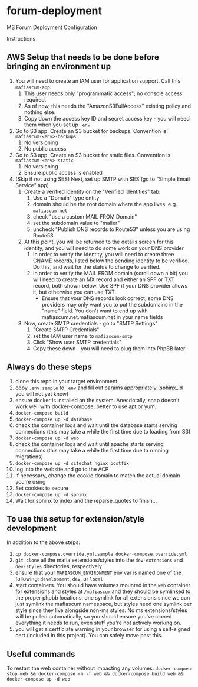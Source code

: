 # forum-deployment
MS Forum Deployment Configuration 

Instructions

## AWS Setup that needs to be done before bringing an environment up
1) You will need to create an IAM user for application support. Call this `mafiascum-app`. 
    1) This user needs only "programmatic access"; no console access required.
    1) As of now, this needs the "AmazonS3FullAccess" existing policy and nothing else.
    1) Copy down the access key ID and secret access key - you will need them when you set up `.env`
1) Go to S3 app. Create an S3 bucket for backups. Convention is: `mafiascum-<env>-backups`
    1) No versioning
    1) No public access
1) Go to S3 app. Create an S3 bucket for static files. Convention is: `mafiascum-<env>-static`
    1) No versioning
    1) Ensure public access is enabled
1) (Skip if not using SES) Next, set up SMTP with SES (go to "Simple Email Service" app)
    1) Create a verified identity on the "Verified Identities" tab:
        1) Use a "Domain" type entity
        1) domain should be the root domain where the app lives: e.g. `mafiascum.net`
        1) check "use a custom MAIL FROM Domain"
        1) set the subdomain value to "mailer"
        1) uncheck "Publish DNS records to Route53" unless you are using Route53
    1) At this point, you will be returned to the details screen for this identity, and you will need to do some work on your DNS provider
        1) In order to verify the identity, you will need to create three CNAME records, listed below the pending identity to be verified. Do this, and wait for the status to change to verified.
        1) In order to verify the MAIL FROM domain (scroll down a bit) you will need to create an MX record and either an SPF or TXT record, both shown below. Use SPF if your DNS provider allows it, but otherwise you can use TXT. 
            * Ensure that your DNS records look correct; some DNS providers may only want you to put the subdomains in the "name" field. You don't want to end up with mafiascum.net.mafiascum.net in your name fields
    1) Now, create SMTP credentials - go to "SMTP Settings"
        1) "Create SMTP Credentials"
        1) set the IAM user name to `mafiascum-smtp`
        1) Click "Show user SMTP credentials"
        1) Copy these down - you will need to plug them into PhpBB later

## Always do these steps

1) clone this repo in your target environment
1) copy `.env.sample` to `.env` and fill out params appropriately (sphinx_id you will not yet know)
1) ensure docker is installed on the system. Anecdotally, snap doesn't work well with docker-compose; better to use apt or yum.
1) `docker-compose build`
1) `docker-compose up -d database`
1) check the container logs and wait until the database starts serving connections (this may take a while the first time due to loading from S3)
1) `docker-compose up -d web`
1) check the container logs and wait until apache starts serving connections (this may take a while the first time due to running migrations)
1) `docker-compose up -d sitechat nginx postfix`
1) log into the website and go to the ACP
1) If necessary, change the cookie domain to match the actual domain you're using
1) Set cookies to secure
1) `docker-compose up -d sphinx`
1) Wait for sphinx to index and the reparse_quotes to finish...

## To use this setup for extension/style development
In addition to the above steps:
1) `cp docker-compose.override.yml.sample docker-compose.override.yml`
1) `git clone` all the mafia extensions/styles into the `dev-extensions` and `dev-styles` directories, respectively
1) ensure that your `MAFIASCUM_ENVIRONMENT` env var is named one of the following: `development`, `dev`, or `local`
1) start containers. You should have volumes mounted in the `web` container for extensions and styles at `/mafiascum` and they should be symlinked to the proper phpbb locations. one symlink for all extensions since we can just symlink the mafiascum namespace, but styles need one symlink per style since they live alongside non-ms styles. No ms extensions/styles will be pulled automatically, so you should ensure you've cloned everything it needs to run, even stuff you're not actively working on.
1) you will get a certficiate warning in your browser for using a self-signed cert (included in this project). You can safely move past this.

## Useful commands
To restart the web container without impacting any volumes: `docker-compose stop web && docker-compose rm -f web && docker-compose build web && docker-compose up -d web`
